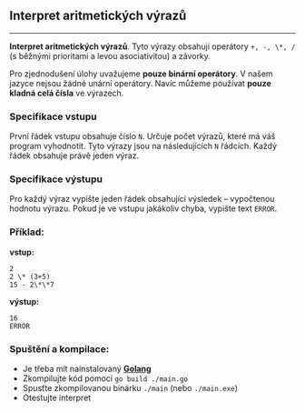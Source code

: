## Interpret aritmetických výrazů

---

**Interpret aritmetických výrazů**. Tyto výrazy obsahují operátory `+, -, \*, /` (s běžnými prioritami a levou asociativitou) a závorky.

Pro zjednodušení úlohy uvažujeme **pouze binární operátory**. V našem jazyce nejsou žádné unární operátory. Navíc můžeme používat **pouze kladná celá čísla** ve výrazech.

### Specifikace vstupu

První řádek vstupu obsahuje číslo `N`. Určuje počet výrazů, které má váš program vyhodnotit. Tyto výrazy jsou na následujících `N` řádcích. Každý řádek obsahuje právě jeden výraz.

### Specifikace výstupu

Pro každý výraz vypište jeden řádek obsahující výsledek – vypočtenou hodnotu výrazu. Pokud je ve vstupu jakákoliv chyba, vypište text `ERROR`.

### Příklad:

**vstup:**

```
2
2 \* (3+5)
15 - 2\*\*7
```

**výstup:**

```
16
ERROR
```

### Spuštění a kompilace:

-   Je třeba mít nainstalovaný **[Golang](https://go.dev/)**
-   Zkompilujte kód pomocí `go build ./main.go`
-   Spusťte zkompilovanou binárku `./main` (nebo `./main.exe`)
-   Otestujte interpret
